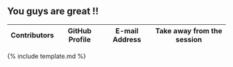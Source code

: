## **You guys are great !!**


| Contributors | GitHub Profile | E-mail Address | Take away from the session |    
| --- | --- | --- | --- |   
{% include template.md %}
